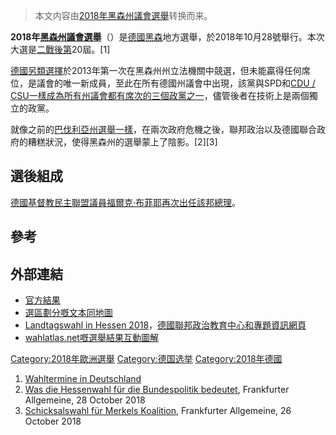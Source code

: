 > 本文内容由[2018年黑森州議會選舉](https://zh.wikipedia.org/wiki/2018年黑森州議會選舉)转换而来。


**2018年[黑森州議會選舉](https://zh.wikipedia.org/wiki/黑森州議會 "wikilink")**（）是[德國](https://zh.wikipedia.org/wiki/德國 "wikilink")[黑森](../Page/黑森.md "wikilink")地方選舉，於2018年10月28號舉行。本次大選是[二戰後第](https://zh.wikipedia.org/wiki/二戰 "wikilink")20屆。\[1\]

[德國另類選擇](../Page/德國另類選擇.md "wikilink")於2013年第一次在黑森州州立法機關中競選，但未能贏得任何席位，是議會的唯一新成員，至此在所有德國州議會中出現，該黨與SPD和[CDU / CSU一樣成為所有州議會都有席次的三個政黨之一](../Page/联盟党_\(德国\).md "wikilink")，儘管後者在技術上是兩個獨立的政黨。

就像之前的[巴伐利亞州選舉一樣](../Page/2018年巴伐利亞州議會選舉.md "wikilink")，在兩次政府危機之後，聯邦政治以及德國聯合政府的糟糕狀況，使得黑森州的選舉蒙上了陰影。\[2\]\[3\]

## 選後組成

[德國基督教民主聯盟議員](https://zh.wikipedia.org/wiki/德國基督教民主聯盟 "wikilink")[福爾克·布菲耶再次出任該邦總理](https://zh.wikipedia.org/wiki/福爾克·布菲耶 "wikilink")。

## 參考

## 外部連結

  - [官方結果](https://statistik-hessen.de/l_2018/html/)
  - [選區劃分嘅文本同地圖](https://wahlen.hessen.de/land-hessen/landtagswahl/wahlkreise)
  - [Landtagswahl in Hessen 2018](https://www.politische-bildung.de/landtagswahlen_ergebnisse_infos.html#c9759)，[德國聯邦政治教育中心和專題資訊網頁](https://zh.wikipedia.org/wiki/德國聯邦政治教育中心 "wikilink")
  - [wahlatlas.net嘅選舉結果互動圖解](https://wahlatlas.net/he/18/)

[Category:2018年歐洲選舉](https://zh.wikipedia.org/wiki/Category:2018年歐洲選舉 "wikilink") [Category:德国选举](https://zh.wikipedia.org/wiki/Category:德国选举 "wikilink") [Category:2018年德國](https://zh.wikipedia.org/wiki/Category:2018年德國 "wikilink")

1.  [Wahltermine in Deutschland](http://www.wahlrecht.de/termine.htm#termine-2018-01-23)
2.  [Was die Hessenwahl für die Bundespolitik bedeutet](http://www.faz.net/aktuell/politik/wahl-in-hessen/was-die-hessenwahl-fuer-die-bundespolitik-bedeutet-15860320.html), Frankfurter Allgemeine, 28 October 2018
3.  [Schicksalswahl für Merkels Koalition](http://www.faz.net/aktuell/politik/wahl-in-hessen/wahl-in-hessen-muessen-merkel-und-nahles-danach-gehen-15858991.html), Frankfurter Allgemeine, 26 October 2018